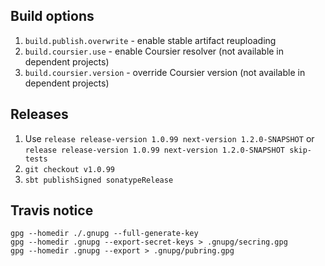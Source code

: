 Build options
-------------

1. `build.publish.overwrite` - enable stable artifact reuploading
2. `build.coursier.use` - enable Coursier resolver (not available in dependent projects)
3. `build.coursier.version` - override Coursier version (not available in dependent projects)

Releases
--------

1. Use `release release-version 1.0.99 next-version 1.2.0-SNAPSHOT` or `release release-version 1.0.99 next-version 1.2.0-SNAPSHOT skip-tests`  
2. `git checkout v1.0.99`
3. `sbt publishSigned sonatypeRelease` 


Travis notice
-------------

    gpg --homedir ./.gnupg --full-generate-key
    gpg --homedir .gnupg --export-secret-keys > .gnupg/secring.gpg
    gpg --homedir .gnupg --export > .gnupg/pubring.gpg
